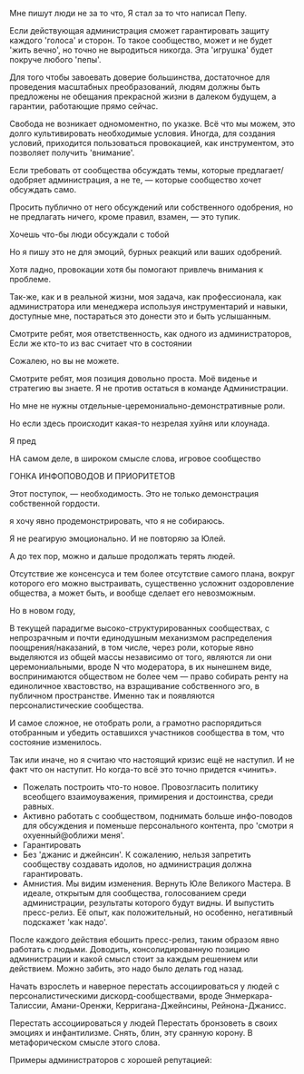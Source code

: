 Мне пишут люди не за то что,
Я стал за то что написал Пепу.

Если действующая администрация сможет гарантировать защиту каждого 'голоса' и сторон. То такое сообщество, может и не будет 'жить вечно', но точно не выродиться никогда. Эта 'игрушка' будет покруче любого 'пепы'.

Для того чтобы завоевать доверие большинства, достаточное для проведения масштабных преобразований, людям должны быть предложены не обещания прекрасной жизни в далеком будущем, а гарантии, работающие прямо сейчас.

Свобода не возникает одномоментно, по указке. Всё что мы можем, это долго культивировать необходимые условия. Иногда, для создания условий, приходится пользоваться провокацией, как инструментом, это позволяет получить 'внимание'.

Если требовать от сообщества обсуждать темы, которые предлагает/одобряет администрация, а не те, — которые сообщество хочет обсуждать само.

Просить публично от него обсуждений или собственного одобрения, но не предлагать ничего, кроме правил, взамен, — это тупик.

Хочешь что-бы люди обсуждали с тобой 

Но я пишу это не для эмоций, бурных реакций или ваших одобрений.

Хотя ладно, провокации хотя бы помогают привлечь внимания к проблеме.

Так-же, как и в реальной жизни, моя задача, как профессионала, как администратора или менеджера используя инструментарий и навыки, доступные мне, постараться это донести это и быть услышанным.

Смотрите ребят, моя ответственность, как одного из администраторов, 
Если же кто-то из вас считает что в состоянии

Сожалею, но вы не можете.

Смотрите ребят, моя позиция довольно проста. Моё виденье и стратегию вы знаете. Я не против остаться в команде Администрации. 

Но мне не нужны отдельные-церемониально-демонстративные роли.

Но если здесь происходит какая-то незрелая хуйня или клоунада.

Я пред

НА самом деле, в широком смысле слова, игровое сообщество

ГОНКА ИНФОПОВОДОВ И ПРИОРИТЕТОВ

Этот поступок, — необходимость.
Это не только демонстрация собственной гордости.

я хочу явно продемонстрировать, что я не собираюсь.

Я не реагирую эмоционально.
И не повторяю за Юлей.

А до тех пор, можно и дальше продолжать терять людей.

Отсутствие же консенсуса и тем более отсутствие самого плана, вокруг которого его можно выстраивать, существенно усложнит оздоровление общества, а может быть, и вообще сделает его невозможным.

Но в новом году, 

В текущей парадигме высоко-структурированных сообществах, с непрозрачным и почти единодушным механизмом распределения поощрения/наказаний, в том числе, через роли, которые явно выделяются из общей массы независимо от того, являются ли они церемониальными, вроде N что модератора, в их нынешнем виде, воспринимаются обществом не более чем — право собирать ренту на единоличное хвастовство, на взращивание собственного эго, в публичном пространстве.
Именно так и появляются персоналистические сообщества.

И самое сложное, не отобрать роли, а грамотно распорядиться отобранным и убедить оставшихся участников сообщества в том, что состояние изменилось.

Так или иначе, но я считаю что настоящий кризис ещё не наступил. И не факт что он наступит. Но когда-то всё это точно придется «чинить».

+ Пожелать построить что-то новое. Провозгласить политику всеобщего взаимоуважения, примирения и достоинства, среди равных.
+ Активно работать с сообществом, поднимать больше инфо-поводов для обсуждения и поменьше персонального контента, про 'смотри я охуенный@оближи меня'.
+ Гарантировать  
+ Без 'джанис и джейнсин'. К сожалению, нельзя запретить сообществу создавать идолов, но администрация должна гарантировать.
+ Амнистия. Мы видим изменения. Вернуть Юле Великого Мастера. В идеале, открытым для сообщества, голосованием среди администрации, результаты которого будут видны. И выпустить пресс-релиз. Её опыт, как положительный, но особенно, негативный подскажет 'как надо'.

После каждого действия ебошить пресс-релиз, таким образом явно работать с людьми. Доводить, консолидированную позицию администрации и какой смысл стоит за каждым решением или действием. Можно забить, это надо было делать год назад.

Начать взрослеть и наверное перестать ассоциироваться у людей с персоналистическими дискорд-сообществами, вроде Энмеркара-Талиссии, Амани-Оренжи, Керригана-Джейнсины, Рейнона-Джанисс.

Перестать ассоциироваться у людей
Перестать бронзоветь в своих эмоциях и инфантилизме. Снять, блин, эту сранную корону. В метафорическом смысле этого слова.

Примеры администраторов с хорошей репутацией: 
